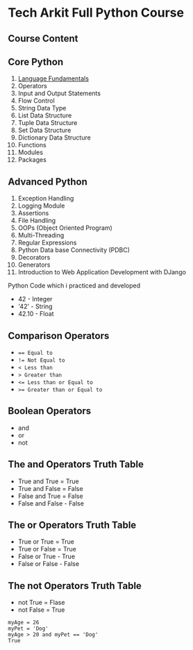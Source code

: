 # Tech Arkit Full Python Course

## Course Content
## Core Python
1.	[Language Fundamentals](Documentation/whatispython.md)
2.	Operators
3.	Input and Output Statements
4.	Flow Control
5.	String Data Type
6.	List Data Structure
7.	Tuple Data Structure
8.	Set Data Structure
9.	Dictionary Data Structure
10.	Functions
11.	Modules
12.	Packages

## Advanced Python
1.	Exception Handling
2.	Logging Module
3.	Assertions
4.	File Handling
5.	OOPs (Object Oriented Program)
6.	Multi-Threading
7.	Regular Expressions
8.	Python Data base Connectivity (PDBC)
9.	Decorators
10.	Generators
11.	Introduction to Web Application Development with DJango


Python Code which i practiced and developed

- 42 - Integer
- '42' - String
- 42.10 - Float

## Comparison Operators
- `== Equal to`
- `!= Not Equal to`
- `< Less than`
- `> Greater than`
- `<= Less than or Equal to`
- `>= Greater than or Equal to`

## Boolean Operators
- and
- or
- not

## The and Operators Truth Table
- True and True = True
- True and False = False
- False and True = False
- False and False - False

## The or Operators Truth Table
- True or True = True
- True or False = True
- False or True - True
- False or False - False

## The not Operators Truth Table
- not True = Flase
- not False = True

```
myAge = 26
myPet = 'Dog'
myAge > 20 and myPet == 'Dog'
True
```
